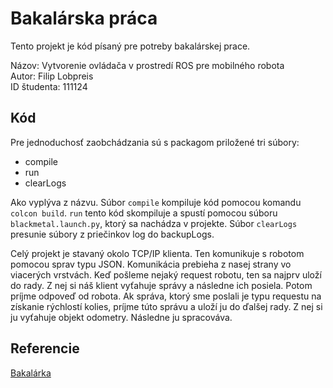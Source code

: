 # Bakalárska práca

Tento projekt je kód písaný pre potreby bakalárskej prace.

Názov: Vytvorenie ovládača v prostredí ROS pre mobilného robota<br />
Autor: Filip Lobpreis<br />
ID študenta: 111124<br />

## Kód

Pre jednoduchosť zaobchádzania sú s packagom priložené tri súbory:
  - compile
  - run
  - clearLogs

Ako vyplýva z názvu. Súbor ```compile``` kompiluje kód pomocou komandu ```colcon build```. ```run``` tento kód
skompiluje a spustí pomocou súboru ```blackmetal.launch.py```, ktorý sa nachádza v projekte.
Súbor ```clearLogs``` presunie súbory z priečinkov log do backupLogs.

Celý projekt je stavaný okolo TCP/IP klienta. Ten komunikuje s robotom pomocou sprav typu JSON. Komunikácia prebieha z nasej strany
vo viacerých vrstvách. Keď pošleme nejaký request robotu, ten sa najprv uloží do rady. Z nej si náš klient vyťahuje správy
a následne ich posiela. Potom príjme odpoveď od robota. Ak správa, ktorý sme poslali je typu requestu na získanie rýchlostí kolies,
príjme túto správu a uloží ju do ďalšej rady. Z nej si ju vyťahuje objekt odometry. Následne ju spracováva.

## Referencie

[Bakalárka](https://www.github.com/Fildo7525/Bakalarsky-projekt)
